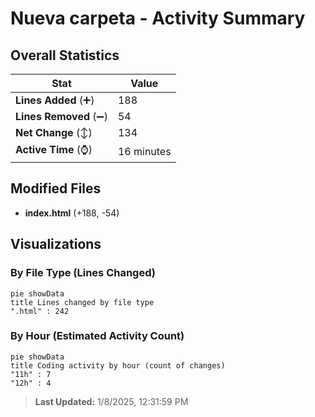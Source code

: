 # Nueva carpeta - Activity Summary 

## Overall Statistics

| Stat                   | Value                                                             |
| ---------------------- | ----------------------------------------------------------------- |
| **Lines Added** (➕)   | 188                                          |
| **Lines Removed** (➖) | 54                                        |
| **Net Change** (↕)    | 134                |
| **Active Time** (⌚)   | 16 minutes |


## Modified Files
- **index.html** (+188, -54)

## Visualizations

### By File Type (Lines Changed)

```mermaid
pie showData
title Lines changed by file type
".html" : 242
```

### By Hour (Estimated Activity Count)

```mermaid
pie showData
title Coding activity by hour (count of changes)
"11h" : 7
"12h" : 4
```


> **Last Updated:** 1/8/2025, 12:31:59 PM